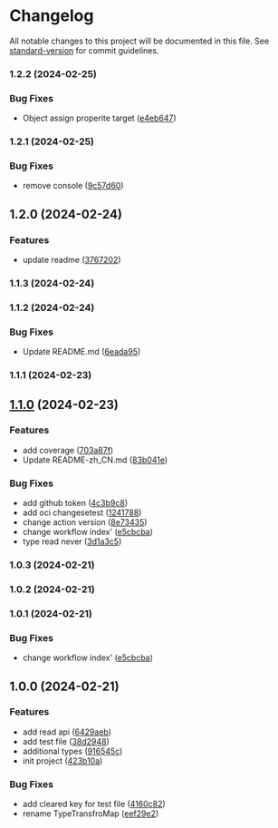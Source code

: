# Changelog

All notable changes to this project will be documented in this file. See [standard-version](https://github.com/conventional-changelog/standard-version) for commit guidelines.

### 1.2.2 (2024-02-25)


### Bug Fixes

* Object assign properite target ([e4eb647](https://github.com/ArthurYung/keeper/commit/e4eb6477a49d20c47ef73702f0ef885e45add630))

### 1.2.1 (2024-02-25)


### Bug Fixes

* remove console ([9c57d60](https://github.com/ArthurYung/keeper/commit/9c57d60e01663d8f26b82090543abbf287365f09))

## 1.2.0 (2024-02-24)


### Features

* update readme ([3767202](https://github.com/ArthurYung/keeper/commit/37672024953f828b25e21063eb057fb4f021cb78))

### 1.1.3 (2024-02-24)

### 1.1.2 (2024-02-24)


### Bug Fixes

* Update README.md ([6eada95](https://github.com/ArthurYung/keeper/commit/6eada956ccce502d0bd5c3d2f8ada8ea237b621b))

### 1.1.1 (2024-02-23)

## [1.1.0](https://github.com/ArthurYung/keeper/compare/v1.0.0...v1.1.0) (2024-02-23)


### Features

* add coverage ([703a87f](https://github.com/ArthurYung/keeper/commit/703a87f79634025f80e853d6f5139bd5526bb1c6))
* Update README-zh_CN.md ([83b041e](https://github.com/ArthurYung/keeper/commit/83b041e413bc017b5cd1f6ffecf1227be8ffb607))


### Bug Fixes

* add github token ([4c3b9c8](https://github.com/ArthurYung/keeper/commit/4c3b9c8636b81f7bbaa372f49d1a3f760b3ab239))
* add oci changesetest ([1241788](https://github.com/ArthurYung/keeper/commit/1241788e1a542a1fd768164740793f273907c48e))
* change action version ([8e73435](https://github.com/ArthurYung/keeper/commit/8e734358a7b34957767eeb503305b3d551fb2af5))
* change workflow index' ([e5cbcba](https://github.com/ArthurYung/keeper/commit/e5cbcba0af43c5c7884959c918c92423b26a97dd))
* type read never ([3d1a3c5](https://github.com/ArthurYung/keeper/commit/3d1a3c5804c0817c6c7620afc006ccea33cdad84))

### 1.0.3 (2024-02-21)

### 1.0.2 (2024-02-21)

### 1.0.1 (2024-02-21)


### Bug Fixes

* change workflow index' ([e5cbcba](https://github.com/ArthurYung/keeper/commit/e5cbcba0af43c5c7884959c918c92423b26a97dd))

## 1.0.0 (2024-02-21)


### Features

* add read api ([6429aeb](https://github.com/ArthurYung/keeper/commit/6429aeb7717c62a4825d951bb5df01f86fc41d43))
* add test file ([38d2948](https://github.com/ArthurYung/keeper/commit/38d294823810a59cc0cf72c90d64250d82a35eb9))
* additional types ([916545c](https://github.com/ArthurYung/keeper/commit/916545cefe3e1c6b0a62bd1ae9338fdd5a04bedf))
* init project ([423b10a](https://github.com/ArthurYung/keeper/commit/423b10a0dfe2a5952a8ae1264c27db9937199a75))


### Bug Fixes

* add cleared key for test file ([4160c82](https://github.com/ArthurYung/keeper/commit/4160c82545d0d8dc8651e1b398e231d7a897e410))
* rename TypeTransfroMap ([eef29e2](https://github.com/ArthurYung/keeper/commit/eef29e256a2efd73747d759a636f533faa561047))
